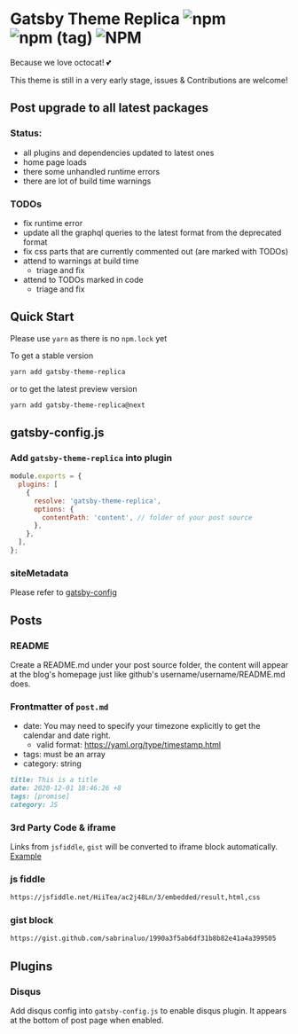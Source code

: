 # Gatsby Theme Replica ![npm](https://img.shields.io/npm/v/gatsby-theme-replica?color=default) ![npm (tag)](https://img.shields.io/npm/v/gatsby-theme-replica/next) ![NPM](https://img.shields.io/npm/l/gatsby-theme-replica?color=blue)

Because we love octocat! :two_hearts:

This theme is still in a very early stage, issues & Contributions are welcome!

## Post upgrade to all latest packages

### Status: 

- all plugins and dependencies updated to latest ones
- home page loads
- there some unhandled runtime errors
- there are lot of build time warnings

### TODOs

- fix runtime error
- update all the graphql queries to the latest format from the deprecated format
- fix css parts that are currently commented out (are marked with TODOs)
- attend to warnings at build time
  - triage and fix 
- attend to TODOs marked in code 
  - triage and fix

## Quick Start

Please use `yarn` as there is no `npm.lock` yet

To get a stable version

```bash
yarn add gatsby-theme-replica
```

or to get the latest preview version

```bash
yarn add gatsby-theme-replica@next
```

## gatsby-config.js

### Add `gatsby-theme-replica` into plugin

```js
module.exports = {
  plugins: [
    {
      resolve: 'gatsby-theme-replica',
      options: {
        contentPath: 'content', // folder of your post source
      },
    },
  ],
};
```

### siteMetadata

Please refer to [gatsby-config](example/gatsby-config.js)

## Posts

### README

Create a README.md under your post source folder, the content will appear at the blog's homepage just like github's username/username/README.md does.

### Frontmatter of `post.md`

- date: You may need to specify your timezone explicitly to get the calendar and date right.
  - valid format: https://yaml.org/type/timestamp.html
- tags: must be an array
- category: string

```md
title: This is a title
date: 2020-12-01 18:46:26 +8
tags: [promise]
category: JS
```

### 3rd Party Code & iframe

Links from `jsfiddle`, `gist` will be converted to iframe block automatically. [Example](example/content/example-post-3.md)

### js fiddle

```md
https://jsfiddle.net/HiiTea/ac2j48Ln/3/embedded/result,html,css
```

### gist block

```md
https://gist.github.com/sabrinaluo/1990a3f5ab6df31b8b82e41a4a399505
```

## Plugins

### Disqus

Add disqus config into `gatsby-config.js` to enable disqus plugin. It appears at the bottom of post page when enabled.
